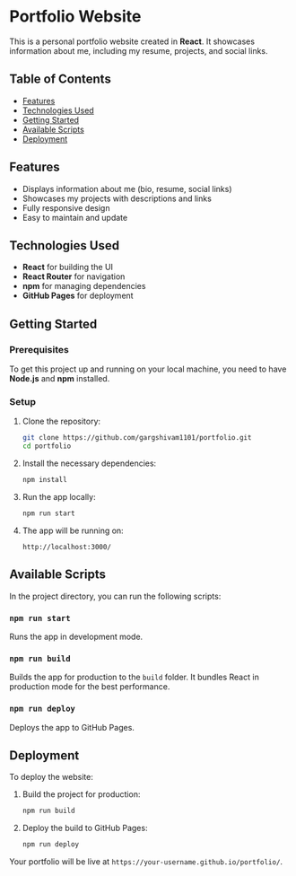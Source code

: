 # Portfolio Website

This is a personal portfolio website created in **React**. It showcases information about me, including my resume, projects, and social links.

## Table of Contents

- [Features](#features)
- [Technologies Used](#technologies-used)
- [Getting Started](#getting-started)
- [Available Scripts](#available-scripts)
- [Deployment](#deployment)

## Features

- Displays information about me (bio, resume, social links)
- Showcases my projects with descriptions and links
- Fully responsive design
- Easy to maintain and update

## Technologies Used

- **React** for building the UI
- **React Router** for navigation
- **npm** for managing dependencies
- **GitHub Pages** for deployment

## Getting Started

### Prerequisites

To get this project up and running on your local machine, you need to have **Node.js** and **npm** installed.

### Setup

1. Clone the repository:

   ```bash
   git clone https://github.com/gargshivam1101/portfolio.git
   cd portfolio
   ```

2. Install the necessary dependencies:

   ```bash
   npm install
   ```

3. Run the app locally:

   ```bash
   npm run start
   ```

4. The app will be running on:
   ```
   http://localhost:3000/
   ```

## Available Scripts

In the project directory, you can run the following scripts:

### `npm run start`

Runs the app in development mode.

### `npm run build`

Builds the app for production to the `build` folder. It bundles React in production mode for the best performance.

### `npm run deploy`

Deploys the app to GitHub Pages.

## Deployment

To deploy the website:

1. Build the project for production:

   ```bash
   npm run build
   ```

2. Deploy the build to GitHub Pages:
   ```bash
   npm run deploy
   ```

Your portfolio will be live at `https://your-username.github.io/portfolio/`.
